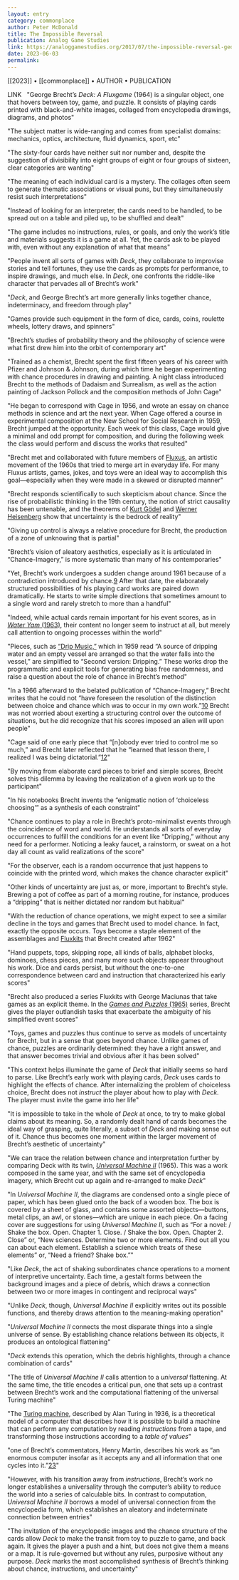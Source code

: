 ```yaml
---
layout: entry
category: commonplace
author: Peter McDonald
title: The Impossible Reversal
publication: Analog Game Studies
link: https://analoggamestudies.org/2017/07/the-impossible-reversal-george-brechts-playfulness-in-deck-a-fluxgame/
date: 2023-06-03
permalink:
---
```


[[2023]] • [[commonplace]] • AUTHOR • PUBLICATION

LINK
 
"George Brecht’s *Deck: A Fluxgame* (1964) is a singular object, one that hovers between toy, game, and puzzle. It consists of playing cards printed with black-and-white images, collaged from encyclopedia drawings, diagrams, and photos"

"The subject matter is wide-ranging and comes from specialist domains: mechanics, optics, architecture, fluid dynamics, sport, etc"

"The sixty-four cards have neither suit nor number and, despite the suggestion of divisibility into eight groups of eight or four groups of sixteen, clear categories are wanting"

"The meaning of each individual card is a mystery. The collages often seem to generate thematic associations or visual puns, but they simultaneously resist such interpretations"

"Instead of looking for an interpreter, the cards need to be handled, to be spread out on a table and piled up, to be shuffled and dealt"

"The game includes no instructions, rules, or goals, and only the work’s title and materials suggests it is a game at all. Yet, the cards ask to be played with, even without any explanation of what that means"

"People invent all sorts of games with *Deck*, they collaborate to improvise stories and tell fortunes, they use the cards as prompts for performance, to inspire drawings, and much else. In *Deck,* one confronts the riddle-like character that pervades all of Brecht’s work"

"*Deck*, and George Brecht’s art more generally links together chance, indeterminacy, and freedom through play"

"Games provide such equipment in the form of dice, cards, coins, roulette wheels, lottery draws, and spinners"

"Brecht’s studies of probability theory and the philosophy of science were what first drew him into the orbit of contemporary art"

"Trained as a chemist, Brecht spent the first fifteen years of his career with Pfizer and Johnson & Johnson, during which time he began experimenting with chance procedures in drawing and painting. A night class introduced Brecht to the methods of Dadaism and Surrealism, as well as the action painting of Jackson Pollock and the composition methods of John Cage"

"He began to correspond with Cage in 1956, and wrote an essay on chance methods in science and art the next year. When Cage offered a course in experimental composition at the New School for Social Research in 1959, Brecht jumped at the opportunity. Each week of this class, Cage would give a minimal and odd prompt for composition, and during the following week the class would perform and discuss the works that resulted"

"Brecht met and collaborated with future members of [Fluxus](https://en.wikipedia.org/wiki/Fluxus), an artistic movement of the 1960s that tried to merge art in everyday life. For many Fluxus artists, games, jokes, and toys were an ideal way to accomplish this goal—especially when they were made in a skewed or disrupted manner"

"Brecht responds scientifically to such skepticism about chance. Since the rise of probabilistic thinking in the 19th century, the notion of strict causality has been untenable, and the theorems of [Kurt Gödel](https://en.wikipedia.org/wiki/Gödel%27s_incompleteness_theorems) and [Werner Heisenberg](https://en.wikipedia.org/wiki/Uncertainty_principle) show that uncertainty is the bedrock of reality"

"Giving up control is always a relative procedure for Brecht, the production of a zone of unknowing that is partial"

"Brecht’s vision of aleatory aesthetics, especially as it is articulated in “Chance-Imagery,” is more systematic than many of his contemporaries"

"Yet, Brecht’s work undergoes a sudden change around 1961 because of a contradiction introduced by chance.[9](https://analoggamestudies.org/2017/07/the-impossible-reversal-george-brechts-playfulness-in-deck-a-fluxgame/#note-9) After that date, the elaborately structured possibilities of his playing card works are paired down dramatically. He starts to write simple directions that sometimes amount to a single word and rarely stretch to more than a handful"

"Indeed, while actual cards remain important for his event scores, as in [*Water Yam* (1963)](https://www.moma.org/collection/works/126322), their content no longer seem to instruct at all, but merely call attention to ongoing processes within the world"

"Pieces, such as [“Drip Music,”](https://www.youtube.com/watch?v=oGIlPBgUg9U) which in 1959 read “A source of dripping water and an empty vessel are arranged so that the water falls into the vessel,” are simplified to “Second version: Dripping.” These works drop the programmatic and explicit tools for generating bias free randomness, and raise a question about the role of chance in Brecht’s method"

"In a 1966 afterward to the belated publication of “Chance-Imagery,” Brecht writes that he could not “have foreseen the resolution of the distinction between choice and chance which was to occur in my own work.”[10](https://analoggamestudies.org/2017/07/the-impossible-reversal-george-brechts-playfulness-in-deck-a-fluxgame/#note-10) Brecht was not worried about exerting a structuring control over the outcome of situations, but he did recognize that his scores imposed an alien will upon people"

"Cage said of one early piece that “[n]obody ever tried to control me so much,” and Brecht later reflected that he “learned that lesson there, I realized I was being dictatorial.”[12](https://analoggamestudies.org/2017/07/the-impossible-reversal-george-brechts-playfulness-in-deck-a-fluxgame/#note-12)"

"By moving from elaborate card pieces to brief and simple scores, Brecht solves this dilemma by leaving the realization of a given work up to the participant"

"In his notebooks Brecht invents the “enigmatic notion of ‘choiceless choosing’” as a synthesis of each constraint"

"Chance continues to play a role in Brecht’s proto-minimalist events through the coincidence of word and world. He understands all sorts of everyday occurrences to fulfill the conditions for an event like “Dripping,” without any need for a performer. Noticing a leaky faucet, a rainstorm, or sweat on a hot day all count as valid realizations of the score"

"For the observer, each is a random occurrence that just happens to coincide with the printed word, which makes the chance character explicit"

"Other kinds of uncertainty are just as, or more, important to Brecht’s style. Brewing a pot of coffee as part of a morning routine, for instance, produces a “dripping” that is neither dictated nor random but habitual"

"With the reduction of chance operations, we might expect to see a similar decline in the toys and games that Brecht used to model chance. In fact, exactly the opposite occurs. Toys become a staple element of the assemblages and [Fluxkits](https://www.moma.org/interactives/exhibitions/2011/fluxus_editions/category_works/fluxkit/) that Brecht created after 1962"

"Hand puppets, tops, skipping rope, all kinds of balls, alphabet blocks, dominoes, chess pieces, and many more such objects appear throughout his work. Dice and cards persist, but without the one-to-one correspondence between card and instruction that characterized his early scores"

"Brecht also produced a series Fluxkits with George Maciunas that take games as an explicit theme. In the [*Games and Puzzles* (1965)](https://thestudio.uiowa.edu/fluxus/categories/game) series, Brecht gives the player outlandish tasks that exacerbate the ambiguity of his simplified event scores"

"Toys, games and puzzles thus continue to serve as models of uncertainty for Brecht, but in a sense that goes beyond chance. Unlike games of chance, puzzles are ordinarily determined: they have a right answer, and that answer becomes trivial and obvious after it has been solved"

"This context helps illuminate the game of *Deck* that initially seems so hard to parse. Like Brecht’s early work with playing cards, *Deck* uses cards to highlight the effects of chance. After internalizing the problem of choiceless choice, Brecht does not *instruct* the player about how to play with *Deck.* The player must invite the game into her life"

"It is impossible to take in the whole of *Deck* at once, to try to make global claims about its meaning. So, a randomly dealt hand of cards becomes the ideal way of grasping, quite literally, a subset of *Deck* and making sense out of it. Chance thus becomes one moment within the larger movement of Brecht’s aesthetic of uncertainty"

"We can trace the relation between chance and interpretation further by comparing Deck with its twin, [*Universal Machine II*](https://www.moma.org/collection/works/131777) (1965). This was a work composed in the same year, and with the same set of encyclopedia imagery, which Brecht cut up again and re-arranged to make *Deck*"

"In *Universal Machine II*, the diagrams are condensed onto a single piece of paper, which has been glued onto the back of a wooden box. The box is covered by a sheet of glass, and contains some assorted objects—buttons, metal clips, an awl, or stones—which are unique in each piece. On a facing cover are suggestions for using *Universal Machine II*, such as “For a novel: / Shake the box. Open. Chapter 1. Close. / Shake the box. Open. Chapter 2. Close” or, “New sciences. Determine two or more elements. Find out all you can about each element. Establish a science which treats of these elements” or, “Need a friend? Shake box.”"

"Like *Deck*, the act of shaking subordinates chance operations to a moment of interpretive uncertainty. Each time, a gestalt forms between the background images and a piece of debris, which draws a connection between two or more images in contingent and reciprocal ways"

"Unlike *Deck*, though, *Universal Machine II* explicitly writes out its possible functions, and thereby draws attention to the meaning-making operation"

"*Universal Machine II* connects the most disparate things into a single universe of sense. By establishing chance relations between its objects, it produces an ontological flattening"

"*Deck* extends this operation, which the debris highlights, through a chance combination of cards"

"The title of *Universal Machine II* calls attention to a *universal* flattening. At the same time, the title encodes a critical pun, one that sets up a contrast between Brecht’s work and the computational flattening of the universal Turing machine"

"The [Turing machine](https://en.wikipedia.org/wiki/Turing_machine), described by Alan Turing in 1936, is a theoretical model of a computer that describes how it is possible to build a machine that can perform any computation by reading *instructions* from a tape, and transforming those instructions according to a *table of values*"

"one of Brecht’s commentators, Henry Martin, describes his work as “an enormous computer insofar as it accepts any and all information that one cycles into it.”[23](https://analoggamestudies.org/2017/07/the-impossible-reversal-george-brechts-playfulness-in-deck-a-fluxgame/#note-23)"

"However, with his transition away from *instructions*, Brecht’s work no longer establishes a universality through the computer’s ability to reduce the world into a series of calculable bits. In contrast to computation, *Universal Machine II* borrows a model of universal connection from the encyclopedia form, which establishes an aleatory and indeterminate connection between entries"

"The invitation of the encyclopedic images and the chance structure of the cards allow *Deck* to make the transit from toy to puzzle to game, and back again. It gives the player a push and a hint, but does not give them a means or a map. It is rule-governed but without any rules, purposive without any purpose. *Deck* marks the most accomplished synthesis of Brecht’s thinking about chance, instructions, and uncertainty"
